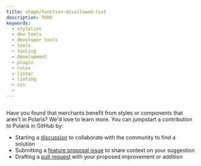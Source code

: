 ```yaml
---
title: shape/function-disallowed-list
description: TODO
keywords:
  - stylelint
  - dev tools
  - developer tools
  - tools
  - tooling
  - development
  - plugin
  - rules
  - linter
  - linting
  - css
  - 
---
```


```diff

```

Have you found that merchants benefit from styles or components that aren't in Polaris? We'd love to learn more. You can jumpstart a contribution to Polaris in GitHub by:

- Starting a [discussion](https://github.com/Shopify/polaris/discussions/6750) to collaborate with the community to find a solution
- Submitting a [feature proposal issue](https://github.com/Shopify/polaris/issues/new?assignees=&labels=Feature+request&template=FEATURE_REQUEST.md) to share context on your suggestion
- Drafting a [pull request](https://github.com/Shopify/polaris/pulls) with your proposed improvement or addition

